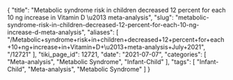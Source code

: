 {
    "title": "Metabolic syndrome risk in children decreased 12 percent for each 10 ng increase in Vitamin D \u2013 meta-analysis",
    "slug": "metabolic-syndrome-risk-in-children-decreased-12-percent-for-each-10-ng-increase-d-meta-analysis",
    "aliases": [
        "/Metabolic+syndrome+risk+in+children+decreased+12+percent+for+each+10+ng+increase+in+Vitamin+D+\u2013+meta-analysis+July+2021",
        "/12721"
    ],
    "tiki_page_id": 12721,
    "date": "2021-07-07",
    "categories": [
        "Meta-analysis",
        "Metabolic Syndrome",
        "Infant-Child"
    ],
    "tags": [
        "Infant-Child",
        "Meta-analysis",
        "Metabolic Syndrome"
    ]
}